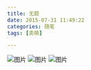 ```yaml
---
title: 无题
date: 2015-07-31 11:49:22
categories: 随笔
tags: [卖萌]

---
```

![图片](emFxZ2VTanAxTWJCL0xzc3VMdHJ3UDUrbi9NbXMwRTk.png?imageView&thumbnail=164y164&enlarge=1&quality=90&type=jpg)
![图片](emFxZ2VTanAxTWJCL0xzc3VMdHJ3TnR6d2RsU3Y0MGc.png?imageView&thumbnail=164y164&enlarge=1&quality=90&type=jpg)
![图片](emFxZ2VTanAxTWJNOTI3bVlWSkZjS0RUbFpSeS9pMUw.png?imageView&thumbnail=164y164&enlarge=1&quality=90&type=jpg)
